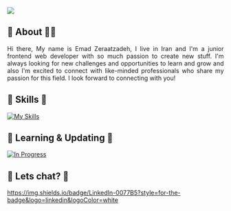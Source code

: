 <img src="https://capsule-render.vercel.app/api?type=venom&color=gradient&height=300&section=header&text=Welcome😎&fontSize=90&animation=fadeIn" />

<!--About Section-->
## :link: About 👨‍💻
<p style="text-align: justify;">
  Hi there,
  My name is Emad Zeraatzadeh, I live in Iran and 
  I'm a junior frontend web developer with so much passion to create new stuff.
  I'm always looking for new challenges and opportunities to learn and grow
  and also I'm excited to connect with like-minded professionals who share my passion for this field.
  I look forward to connecting with you!
</p>

<!--Skills Section-->
## :link: Skills 🌙
[![My Skills](https://skillicons.dev/icons?i=html,css,sass,bootstrap,tailwind,js,react,next,materialui.github)](https://skillicons.dev)

<!--Skills Section-->
## :link: Learning & Updating 🚀
[![In Progress](https://skillicons.dev/icons?i=next,ts,docker)](https://skillicons.dev)

<!--Accounts-->
## :link: Lets chat? 🍻
https://img.shields.io/badge/LinkedIn-0077B5?style=for-the-badge&logo=linkedin&logoColor=white
